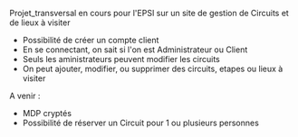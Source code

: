 Projet_transversal en cours pour l'EPSI sur un site de gestion de Circuits et de lieux à visiter

- Possibilité de créer un compte client
- En se connectant, on sait si l'on est Administrateur ou Client
- Seuls les aministrateurs peuvent modifier les circuits
- On peut ajouter, modifier, ou supprimer des circuits, etapes ou lieux à visiter

A venir :
- MDP cryptés 
- Possibilité de réserver un Circuit pour 1 ou plusieurs personnes
